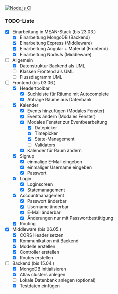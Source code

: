 [![Node.js CI](https://github.com/NichtEuler/calendar/actions/workflows/node.js.yml/badge.svg?branch=autodeploy)](https://github.com/NichtEuler/calendar/actions/workflows/node.js.yml)
### TODO-Liste

- [x] Einarbeitung in MEAN-Stack (bis 23.03.)
    - [x] Einarbeitung MongoDB (Backend)
    - [x] Einarbeitung Express (Middleware)
    - [x] Einarbeitung Angular + Material (Frontend)
    - [x] Einarbeitung NodeJs (Middleware)
- [ ] Allgemein
    - [x] Datenstruktur Backend als UML
    - [ ] Klassen Frontend als UML
    - [ ] Flussdiagramm UML
- [ ] Frontend (bis 03.06.)
    - [x] Headertoolbar
        - [x] Suchleiste für Räume mit Autocomplete
        - [x] Abfrage Räume aus Datenbank
    - [x] Kalender
        - [x] Events hinzufügen (Modales Fenster)
        - [x] Events ändern (Modales Fenster)
        - [x] Modales Fenster zur Eventbearbeitung
            - [x] Datepicker
            - [x] Timepicker
            - [x] State-Management
            - [ ] Validators
        - [x] Kalender für Raum ändern
    - [x] Signup
        - [x] einmalige E-Mail eingeben
        - [x] einmaliger Username eingeben
        - [x] Passwort
    - [x] Login
        - [x] Loginscreen
        - [x] Statemanagement
    - [x] Accountmanagement
        - [x] Passwort änderbar
        - [x] Username änderbar
        - [x] E-Mail änderbar
        - [x] Änderungen nur mit Passwortbestätigung
    - [x] Routing
- [x] Middleware (bis 06.05.)
    - [x] CORS Header setzen
    - [x] Kommunikation mit Backend
    - [x] Modelle erstellen
    - [x] Controller erstellen
    - [x] Routes erstellen
- [ ] Backend (bis 15.04.)
    - [x] MongoDB initialisieren
    - [x] Atlas clusters anlegen
    - [ ] Lokale Datenbank anlegen (optional)
    - [x] Testdaten einfügen
